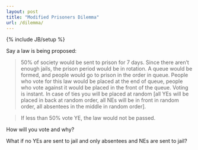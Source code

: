 ```yaml
---
layout: post
title: "Modified Prisoners Dilemma"
url: /dilemma/
---
```

{% include JB/setup %}

Say a law is being proposed:

> 50% of society would be sent to prison for 7 days. Since there aren’t enough
> jails, the prison period would be in rotation. A queue would be formed, and
> people would go to prison in the order in queue. People who vote for this law
> would be placed at the end of queue, people who vote against it would be
> placed in the front of the queue. Voting is instant. In case of ties you will
> be placed at random [all YEs will be placed in back at random order, all NEs
> will be in front in random order, all absentees in the middle in random
> order].

> If less than 50% vote YE, the law would not be passed.

How will you vote and why?

What if no YEs are sent to jail and only absentees and NEs are sent to jail?
